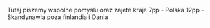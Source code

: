 Tutaj piszemy wspolne pomyslu oraz zajete kraje
7pp - Polska
12pp - Skandynawia poza finlandia i Dania
